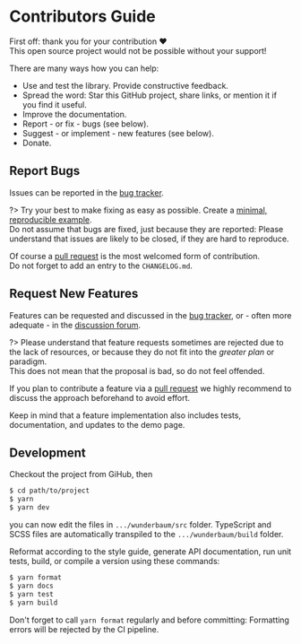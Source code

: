 # Contributors Guide

First off: thank you for your contribution :heart: <br>
This open source project would not be possible without your support!

There are many ways how you can help:

- Use and test the library. Provide constructive feedback.
- Spread the word: Star this GitHub project, share links, or mention it if you
  find it useful.
- Improve the documentation.
- Report - or fix - bugs (see below).
- Suggest - or implement - new features (see below).
- Donate.

## Report Bugs

Issues can be reported in the [bug tracker](https://github.com/mar10/wunderbaum/issues).

?> Try your best to make fixing as easy as possible.
Create a [minimal, reproducible example](https://stackoverflow.com/help/minimal-reproducible-example).<br>
Do not assume that bugs are fixed, just because they are reported:
Please understand that issues are likely to be closed, if they are hard to
reproduce.

Of course a
[pull request](https://docs.github.com/en/pull-requests/collaborating-with-pull-requests/proposing-changes-to-your-work-with-pull-requests/about-pull-requests)
is the most welcomed form of contribution.<br>
Do not forget to add an entry to the `CHANGELOG.md`.

## Request New Features

Features can be requested and discussed in the [bug tracker](https://github.com/mar10/wunderbaum/issues),
or - often more adequate - in the [discussion forum](https://github.com/mar10/wunderbaum/discussions).

?> Please understand that feature requests sometimes are rejected due to the lack
of resources, or because they do not fit into the _greater plan_ or paradigm.<br>
This does not mean that the proposal is bad, so do not feel offended.

If you plan to contribute a feature via a
[pull request](https://docs.github.com/en/pull-requests/collaborating-with-pull-requests/proposing-changes-to-your-work-with-pull-requests/about-pull-requests)
we highly recommend to discuss the approach beforehand to avoid effort.

Keep in mind that a feature implementation also includes tests, documentation,
and updates to the demo page.

## Development

Checkout the project from GiHub, then

```bash
$ cd path/to/project
$ yarn
$ yarn dev
```

you can now edit the files in `.../wunderbaum/src` folder.
TypeScript and SCSS files are automatically transpiled to the `.../wunderbaum/build` folder.

Reformat according to the style guide, generate API documentation, run unit tests,
build, or compile a version using these commands:

```bash
$ yarn format
$ yarn docs
$ yarn test
$ yarn build
```

Don't forget to call `yarn format` regularly and before committing:
Formatting errors will be rejected by the CI pipeline.